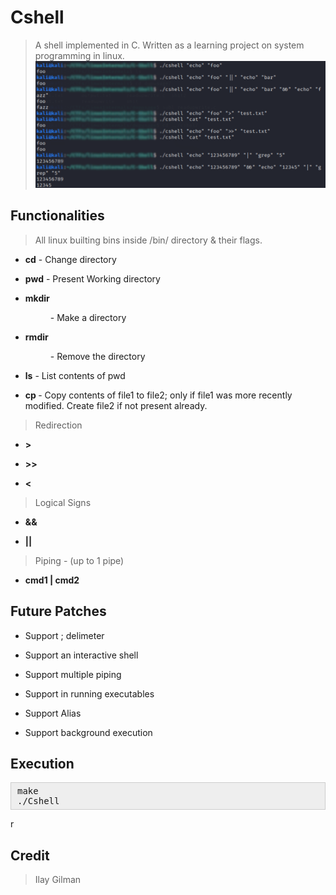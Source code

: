 # Cshell

> A shell implemented in C. Written as a learning project on system programming in linux.
![Cshell_Example](https://github.com/IlayG01/Cshell/blob/main/images/CShell_example.png)

## Functionalities

> All linux builting bins inside /bin/ directory & their flags.

* **cd**  - Change directory

* **pwd** - Present Working directory

* **mkdir <dir>** - Make a directory

* **rmdir <dir>** - Remove the directory 

* **ls** - List contents of pwd

* **cp <file1> <file2>** - Copy contents of file1 to file2; only if file1 was more recently modified. Create file2 if not present already.

> Redirection

* **>**

* **>>**

* **<**

> Logical Signs

* **&&**

* **||**

> Piping - (up to 1 pipe)

* **cmd1 | cmd2**


## Future Patches

* Support ; delimeter

* Support an interactive shell

* Support multiple piping

* Support in running executables

* Support Alias

* Support background execution


## Execution

<pre style="background: rgb(238, 238, 238); border: 1px solid rgb(204, 204, 204); padding: 5px 10px;">
make
./Cshell</pre>r

## Credit
> Ilay Gilman

